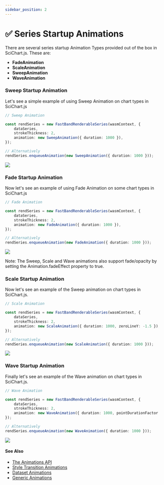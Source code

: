 ```yaml
---
sidebar_position: 2
---
```


# ✅ Series Startup Animations

There are several series startup Animation Types provided out of the box in SciChart.js. These are:

*   **FadeAnimation**
*   **ScaleAnimation**
*   **SweepAnimation**
*   **WaveAnimation**

### Sweep Startup Animation

Let's see a simple example of using Sweep Animation on chart types in SciChart.js

```ts
// Sweep Animation    

const rendSeries = new FastBandRenderableSeries(wasmContext, {
    dataSeries,
    strokeThickness: 2,
    animation: new SweepAnimation({ duration: 1000 }),
});

// Alternatively
rendSeries.enqueueAnimation(new SweepAnimation({ duration: 1000 }));
```
![](/images/SweepAnimationBandSeries.gif)

### Fade Startup Animation

Now let's see an example of using Fade Animation on some chart types in SciChart.js

```ts
// Fade Animation

const rendSeries = new FastBandRenderableSeries(wasmContext, {
    dataSeries,
    strokeThickness: 2,
    animation: new FadeAnimation({ duration: 1000 }),
});

// Alternatively
rendSeries.enqueueAnimation(new FadeAnimation({ duration: 1000 }));
```

![](/images/FadeAnimation_RenderableSeries.gif)

Note: The Sweep, Scale and Wave animations also support fade/opacity by setting the Animation.fadeEffect property to true.

### Scale Startup Animation

Now let's see an example of the Sweep animation on chart types in SciChart.js.

```ts
// Scale Animation

const rendSeries = new FastBandRenderableSeries(wasmContext, {
    dataSeries,
    strokeThickness: 2,
    animation: new ScaleAnimation({ duration: 1000, zeroLineY: -1.5 }),
});

// Alternatively
rendSeries.enqueueAnimation(new ScaleAnimation({ duration: 1000 }));
```

![](/images/ScaleAnimation_RenderableSeries.gif)

### Wave Startup Animation

Finally let's see an example of the Wave animation on chart types in SciChart.js.

```ts
// Wave Animation

const rendSeries = new FastBandRenderableSeries(wasmContext, {
    dataSeries,
    strokeThickness: 2,
    animation: new WaveAnimation({ duration: 1000, pointDurationFactor: 0.5, zeroLineY: -1.5 }),
});

// Alternatively
rendSeries.enqueueAnimation(new WaveAnimation({ duration: 1000 }));
```

![](/images/WaveAnimation_RenderableSeries.gif)


#### See Also
* [The Animations API](/docs/2d-charts/animations-api/aminations-api-overview/index.md)
* [Style Transition Animations](/docs/2d-charts/animations-api/style-transition-animations/index.md)
* [Dataset Animations](/docs/2d-charts/animations-api/dataset-animations/index.md)
* [Generic Animations](/docs/2d-charts/animations-api/generic-animations/index.md)